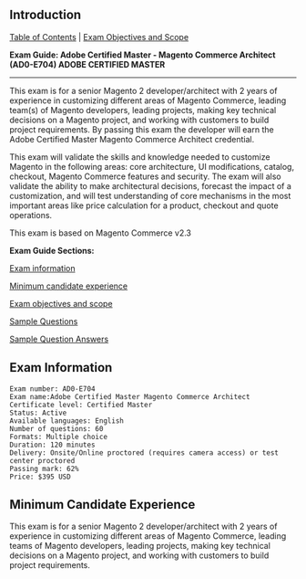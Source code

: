 ## Introduction

[Table of Contents](./) | [Exam Objectives and Scope](./content.md)

**Exam Guide: Adobe Certified Master - Magento Commerce Architect (AD0-E704) ADOBE CERTIFIED MASTER**

-----


This exam is for a senior Magento 2 developer/architect with 2 years of experience in customizing different areas of Magento Commerce, leading team(s) of Magento developers, leading projects, making key technical decisions on a Magento project, and working with customers to build project requirements. By passing this exam the developer will earn the Adobe Certified Master Magento Commerce Architect credential.

This exam will validate the skills and knowledge needed to customize Magento in the following areas: core architecture, UI modifications, catalog, checkout, Magento Commerce features and security. The exam will also validate the ability to make architectural decisions, forecast the impact of a customization, and will test understanding of core mechanisms in the most important areas like price calculation for a product, checkout and quote operations.

This exam is based on Magento Commerce v2.3


**Exam Guide Sections:**


[Exam information](#exam-information)

[Minimum candidate experience](#minimum-candidate-experience)

[Exam objectives and scope](./content.md)

[Sample Questions](./q.md)

[Sample Question Answers](./a.md)


## Exam Information


    Exam number: AD0-E704
    Exam name:Adobe Certified Master Magento Commerce Architect
    Certificate level: Certified Master
    Status: Active
    Available languages: English
    Number of questions: 60
    Formats: Multiple choice
    Duration: 120 minutes
    Delivery: Onsite/Online proctored (requires camera access) or test center proctored
    Passing mark: 62%
    Price: $395 USD



## Minimum Candidate Experience


This exam is for a senior Magento 2 developer/architect with 2 years of experience in customizing different areas of Magento Commerce, leading teams of Magento developers, leading projects, making key technical decisions on a Magento project, and working with customers to build project requirements.
